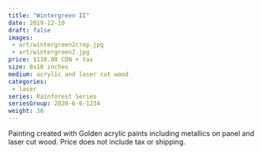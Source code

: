 ```yaml
---
title: "Wintergreen II"
date: 2019-12-10
draft: false
images:
 - art/wintergreen2crop.jpg
 - art/wintergreen2.jpg
price: $110.00 CDN + tax
size: 8x10 inches
medium: acrylic and laser cut wood
categories:
 - laser
series: Rainforest Series
seriesGroup: 2020-6-6-1234
weight: 30
---
```


Painting created with Golden acrylic paints including metallics on panel and laser cut wood. Price does not include tax or shipping.
